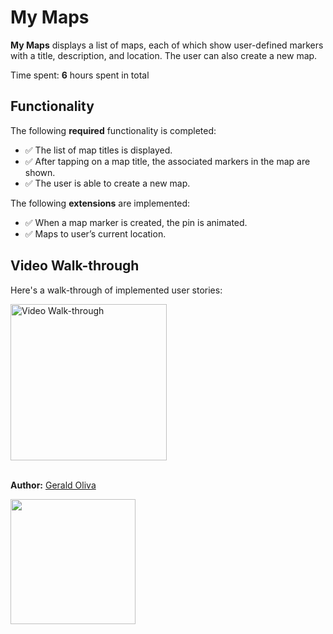 # My Maps

**My Maps** displays a list of maps, each of which show user-defined markers with a title, description, and location. The user can also create a new map.

Time spent: **6** hours spent in total

## Functionality

The following **required** functionality is completed:

* :white_check_mark: The list of map titles is displayed.
* :white_check_mark: After tapping on a map title, the associated markers in the map are shown.
* :white_check_mark: The user is able to create a new map.

The following **extensions** are implemented:

* :white_check_mark: When a map marker is created, the pin is animated.
* :white_check_mark: Maps to user’s current location.

## Video Walk-through

Here's a walk-through of implemented user stories:

<img src='https://j.gifs.com/83NmM5.gif' title='Video Walk-through' width='250' alt='Video Walk-through' /><br><br>

**Author:** [Gerald Oliva](https://www.geraldoliva.com/)

<a href='https://play.google.com/store/apps/details?id=com.goliva.mymaps'><img width="200px" src='https://play.google.com/intl/en_us/badges/static/images/badges/en_badge_web_generic.png' /></a>